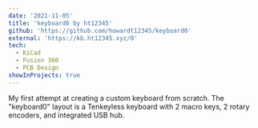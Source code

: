 ```yaml
---
date: '2021-11-05'
title: 'keyboard0 by ht12345'
github: 'https://github.com/howardt12345/keyboard0'
external: 'https://kb.ht12345.xyz/0'
tech:
  - KiCad
  - Fusion 360
  - PCB Design
showInProjects: true
---
```


My first attempt at creating a custom keyboard from scratch. The "keyboard0" layout is a Tenkeyless keyboard with 2 macro keys, 2 rotary encoders, and integrated USB hub.
